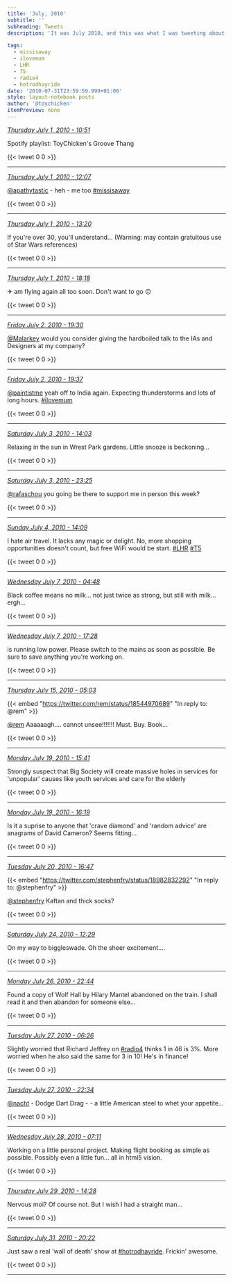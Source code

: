 ```yaml
---
title: 'July, 2010'
subtitle: ''
subheading: Tweets
description: 'It was July 2010, and this was what I was tweeting about...'

tags:
  - missisaway
  - ilovemum
  - LHR
  - T5
  - radio4
  - hotrodhayride
date: '2010-07-31T23:59:59.999+01:00'
style: layout-notebook posts
author: '@toychicken'
itemPreview: none
---
```


<p><a id="17482192505" href="#17482192505"><em title="2010-07-01T10:51:40.000+01:00">Thursday July 1, 2010 - 10:51</em></a></p>
      
 Spotify playlist: ToyChicken's Groove Thang

{{< tweet 0 0 >}}

---

<p><a id="17485158235" href="#17485158235"><em title="2010-07-01T12:07:37.000+01:00">Thursday July 1, 2010 - 12:07</em></a></p>
      
[@apathytastic](https://twitter.com/@apathytastic)  - heh - me too [#missisaway](/tags/missisaway)

{{< tweet 0 0 >}}

---

<p><a id="17488442250" href="#17488442250"><em title="2010-07-01T13:20:02.000+01:00">Thursday July 1, 2010 - 13:20</em></a></p>
      
If you're over 30, you'll understand...  (Warning: may contain gratuitous use of Star Wars references)

{{< tweet 0 0 >}}

---

<p><a id="17507665971" href="#17507665971"><em title="2010-07-01T18:18:41.000+01:00">Thursday July 1, 2010 - 18:18</em></a></p>
      
&#9992; am flying again all too soon. Don't want to go &#9785;

{{< tweet 0 0 >}}

---

<p><a id="17591082852" href="#17591082852"><em title="2010-07-02T19:30:49.000+01:00">Friday July 2, 2010 - 19:30</em></a></p>
      
[@Malarkey](https://twitter.com/@Malarkey)  would you consider giving the hardboiled talk to the IAs and Designers at my company?

{{< tweet 0 0 >}}

---

<p><a id="17591461545" href="#17591461545"><em title="2010-07-02T19:37:00.000+01:00">Friday July 2, 2010 - 19:37</em></a></p>
      
[@paintistme](https://twitter.com/@paintistme)  yeah off to India again. Expecting thunderstorms and lots of long hours. [#ilovemum](/tags/ilovemum)

{{< tweet 0 0 >}}

---

<p><a id="17646337231" href="#17646337231"><em title="2010-07-03T14:03:19.000+01:00">Saturday July 3, 2010 - 14:03</em></a></p>
      
Relaxing in the sun in Wrest Park gardens. Little snooze is beckoning...

{{< tweet 0 0 >}}

---

<p><a id="17680465851" href="#17680465851"><em title="2010-07-03T23:25:25.000+01:00">Saturday July 3, 2010 - 23:25</em></a></p>
      
[@rafaschou](https://twitter.com/@rafaschou)  you going be there to support me in person this week?

{{< tweet 0 0 >}}

---

<p><a id="17719231819" href="#17719231819"><em title="2010-07-04T14:09:46.000+01:00">Sunday July 4, 2010 - 14:09</em></a></p>
      
I hate air travel. It lacks any magic or delight. No, more shopping opportunities doesn't count, but free WiFi would be start.  [#LHR](/tags/LHR) [#T5](/tags/T5)

{{< tweet 0 0 >}}

---

<p><a id="17920317051" href="#17920317051"><em title="2010-07-07T04:48:45.000+01:00">Wednesday July 7, 2010 - 04:48</em></a></p>
      
Black coffee means no milk... not just twice as strong, but still with milk... ergh...

{{< tweet 0 0 >}}

---

<p><a id="17961418428" href="#17961418428"><em title="2010-07-07T17:28:33.000+01:00">Wednesday July 7, 2010 - 17:28</em></a></p>
      
is running low power. Please switch to the mains as soon as possible. Be sure to save anything you're working on.

{{< tweet 0 0 >}}

---

<p><a id="18574253310" href="#18574253310"><em title="2010-07-15T05:03:09.000+01:00">Thursday July 15, 2010 - 05:03</em></a></p>
      
{{< embed "https://twitter.com/rem/status/18544970689" "In reply to: @rem" >}}


[@rem](https://twitter.com/@rem)  Aaaaaagh.... cannot unsee!!!!!!! Must. Buy. Book... 

{{< tweet 0 0 >}}

---

<p><a id="18920716520" href="#18920716520"><em title="2010-07-19T15:41:40.000+01:00">Monday July 19, 2010 - 15:41</em></a></p>
      
Strongly suspect that Big Society will create massive holes in services for 'unpopular' causes like youth services and care for the elderly

{{< tweet 0 0 >}}

---

<p><a id="18923420441" href="#18923420441"><em title="2010-07-19T16:19:42.000+01:00">Monday July 19, 2010 - 16:19</em></a></p>
      
Is it a suprise to anyone that 'crave diamond' and 'random advice' are anagrams of David Cameron? Seems fitting...

{{< tweet 0 0 >}}

---

<p><a id="19003277037" href="#19003277037"><em title="2010-07-20T16:47:38.000+01:00">Tuesday July 20, 2010 - 16:47</em></a></p>
      
{{< embed "https://twitter.com/stephenfry/status/18982832292" "In reply to: @stephenfry" >}}


[@stephenfry](https://twitter.com/@stephenfry)  Kaftan and thick socks?

{{< tweet 0 0 >}}

---

<p><a id="19414724866" href="#19414724866"><em title="2010-07-24T12:29:39.000+01:00">Saturday July 24, 2010 - 12:29</em></a></p>
      
On my way to biggleswade. Oh the sheer excitement....

{{< tweet 0 0 >}}

---

<p><a id="19604413590" href="#19604413590"><em title="2010-07-26T22:44:58.000+01:00">Monday July 26, 2010 - 22:44</em></a></p>
      
Found a copy of Wolf Hall by Hilary Mantel abandoned on the train. I shall read it and then abandon for someone else...

{{< tweet 0 0 >}}

---

<p><a id="19633222214" href="#19633222214"><em title="2010-07-27T06:26:22.000+01:00">Tuesday July 27, 2010 - 06:26</em></a></p>
      
Slightly worried that Richard Jeffrey on [#radio4](/tags/radio4) thinks 1 in 46 is 3%. More worried when he also said the same for 3 in 10! He's in finance!

{{< tweet 0 0 >}}

---

<p><a id="19687674029" href="#19687674029"><em title="2010-07-27T22:34:55.000+01:00">Tuesday July 27, 2010 - 22:34</em></a></p>
      
[@nacht](https://twitter.com/@nacht)  - Dodge Dart Drag -  - a little American steel to whet your appetite...

{{< tweet 0 0 >}}

---

<p><a id="19719462012" href="#19719462012"><em title="2010-07-28T07:11:14.000+01:00">Wednesday July 28, 2010 - 07:11</em></a></p>
      
Working on a little personal project. Making flight booking as simple as possible. Possibly even a little fun...  all in html5 vision.

{{< tweet 0 0 >}}

---

<p><a id="19825637659" href="#19825637659"><em title="2010-07-29T14:28:15.000+01:00">Thursday July 29, 2010 - 14:28</em></a></p>
      
Nervous moi? Of course not. But I wish I had a straight man...

{{< tweet 0 0 >}}

---

<p><a id="20013087337" href="#20013087337"><em title="2010-07-31T20:22:21.000+01:00">Saturday July 31, 2010 - 20:22</em></a></p>
      
Just saw a real 'wall of death' show at [#hotrodhayride](/tags/hotrodhayride). Frickin' awesome.

{{< tweet 0 0 >}}

---
